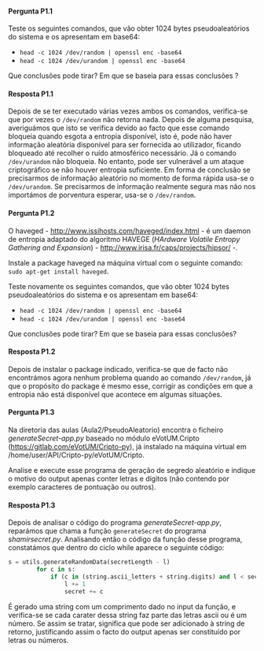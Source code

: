 #### Pergunta P1.1

Teste os seguintes comandos, que vão obter 1024 bytes pseudoaleatórios do sistema e os apresentam em base64:

- `head -c 1024 /dev/random | openssl enc -base64`
- `head -c 1024 /dev/urandom | openssl enc -base64`

Que conclusões pode tirar? Em que se baseia para essas conclusões ?

#### Resposta P1.1

Depois de se ter executado várias vezes ambos os comandos, verifica-se que por vezes o `/dev/random` não retorna nada. Depois de alguma pesquisa, averiguámos que isto se verifica devido ao facto que esse comando bloqueia quando esgota a entropia disponível, isto é, pode não haver informação aleatória disponível para ser fornecida ao utilizador, ficando bloqueado até recolher o ruído atmosférico necessário. Já o comando `/dev/urandom` não bloqueia. No entanto, pode ser vulnerável a um ataque criptográfico se não houver entropia suficiente. Em forma de conclusão se precisarmos de informação aleatório no momento de forma rápida usa-se o `/dev/urandom`. Se precisarmos de informação realmente segura mas não nos importámos de porventura esperar, usa-se o `/dev/random`.

#### Pergunta P1.2

O haveged - <http://www.issihosts.com/haveged/index.html> - é um daemon de entropia adaptado do algoritmo HAVEGE (_HArdware Volatile Entropy Gathering and Expansion_) - <http://www.irisa.fr/caps/projects/hipsor/> -.

Instale a package haveged na máquina virtual com o seguinte comando: `sudo apt-get install haveged`.

Teste novamente os seguintes comandos, que vão obter 1024 bytes pseudoaleatórios do sistema e os apresentam em base64:

- `head -c 1024 /dev/random | openssl enc -base64`
- `head -c 1024 /dev/urandom | openssl enc -base64`

Que conclusões pode tirar? Em que se baseia para essas conclusões?

#### Resposta P1.2

Depois de instalar o package indicado, verifica-se que de facto não encontrámos agora nenhum problema quando ao comando `/dev/random`, já que o propósito do package é mesmo esse, corrigir as condições em que a entropia não está disponível que acontece em algumas situações.

#### Pergunta P1.3

Na diretoria das aulas (Aula2/PseudoAleatorio) encontra o ficheiro *generateSecret-app.py* baseado no módulo eVotUM.Cripto (https://gitlab.com/eVotUM/Cripto-py), já instalado na máquina virtual em /home/user/API/Cripto-py/eVotUM/Cripto.

Analise e execute esse programa de geração de segredo aleatório e indique o motivo do output apenas conter letras e dígitos (não contendo por exemplo caracteres de pontuação ou outros).

#### Resposta P1.3

Depois de analisar o código do programa *generateSecret-app.py*, reparámos que chama a função `generateSecret` do programa *shamirsecret.py*. Analisando então o código da função desse programa, constatámos que dentro do ciclo while aparece o seguinte código:
```python
s = utils.generateRandomData(secretLength - l)
        for c in s:
            if (c in (string.ascii_letters + string.digits) and l < secretLength): # printable character
                l += 1
                secret += c
```
É gerado uma string com um comprimento dado no input da função, e verifica-se se cada carater dessa string faz parte das letras ascii ou é um número. Se assim se tratar, significa que pode ser adicionado à string de retorno, justificando assim o facto do output apenas ser constituído por letras ou números.
